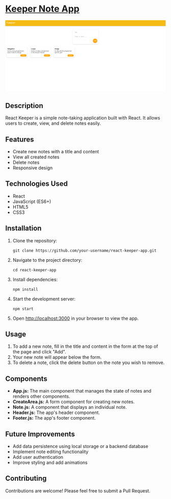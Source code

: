 # <a href="https://a07k.github.io/Project-Weather_App/">Keeper Note App</a>

   <img src="keeper.png" alt="Game">

   <h2>Description</h2>
    <p>React Keeper is a simple note-taking application built with React. It allows users to create, view, and delete notes easily.</p>

  <h2>Features</h2>
    <ul>
        <li>Create new notes with a title and content</li>
        <li>View all created notes</li>
        <li>Delete notes</li>
        <li>Responsive design</li>
    </ul>
    <h2>Technologies Used</h2>
    <ul>
        <li>React</li>
        <li>JavaScript (ES6+)</li>
        <li>HTML5</li>
        <li>CSS3</li>
    </ul>
    <h2>Installation</h2>
    <ol>
        <li>Clone the repository:
            <pre><code>git clone https://github.com/your-username/react-keeper-app.git</code></pre>
        </li>
        <li>Navigate to the project directory:
            <pre><code>cd react-keeper-app</code></pre>
        </li>
        <li>Install dependencies:
            <pre><code>npm install</code></pre>
        </li>
        <li>Start the development server:
            <pre><code>npm start</code></pre>
        </li>
        <li>Open <a href="http://localhost:3000">http://localhost:3000</a> in your browser to view the app.</li>
    </ol>

   <h2>Usage</h2>
    <ol>
        <li>To add a new note, fill in the title and content in the form at the top of the page and click "Add".</li>
        <li>Your new note will appear below the form.</li>
        <li>To delete a note, click the delete button on the note you wish to remove.</li>
    </ol>
    <h2>Components</h2>
    <ul>
        <li><strong>App.js:</strong> The main component that manages the state of notes and renders other components.</li>
        <li><strong>CreateArea.js:</strong> A form component for creating new notes.</li>
        <li><strong>Note.js:</strong> A component that displays an individual note.</li>
        <li><strong>Header.js:</strong> The app's header component.</li>
        <li><strong>Footer.js:</strong> The app's footer component.</li>
    </ul>
    <h2>Future Improvements</h2>
    <ul>
        <li>Add data persistence using local storage or a backend database</li>
        <li>Implement note editing functionality</li>
        <li>Add user authentication</li>
        <li>Improve styling and add animations</li>
    </ul>

   <h2>Contributing</h2>
    <p>Contributions are welcome! Please feel free to submit a Pull Request.</p>
